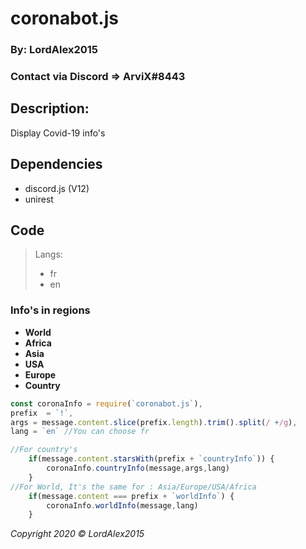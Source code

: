# coronabot.js
### By: LordAlex2015
### Contact via Discord => ArviX#8443

## Description:
 Display Covid-19 info's

## Dependencies
- discord.js (V12)
- unirest



## Code

> Langs: 
> - fr
> - en

### Info's in regions
- **World**
- **Africa**
- **Asia**
- **USA**
- **Europe**
- **Country**

```javascript
const coronaInfo = require(`coronabot.js`),
prefix  = `!`,
args = message.content.slice(prefix.length).trim().split(/ +/g),
lang = `en` //You can choose fr

//For country's
    if(message.content.starsWith(prefix + `countryInfo`)) {
        coronaInfo.countryInfo(message,args,lang)
    }
//For World, It's the same for : Asia/Europe/USA/Africa
    if(message.content === prefix + `worldInfo`) {
        coronaInfo.worldInfo(message,lang)
    }

```

*Copyright 2020 © LordAlex2015*
